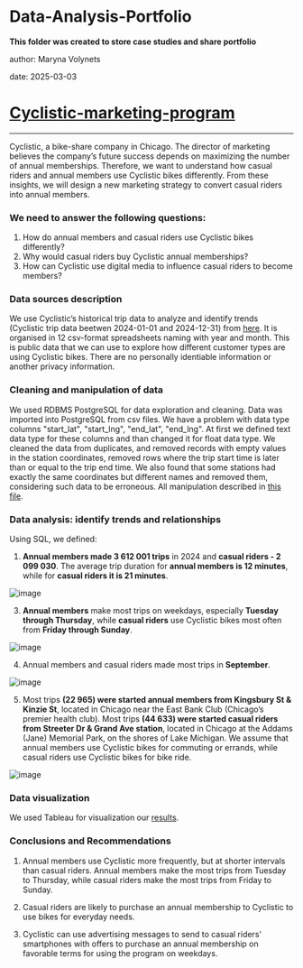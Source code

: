 # Data-Analysis-Portfolio

**This folder was created to store case studies and share portfolio**

author: Maryna Volynets

date: 2025-03-03

# [Cyclistic-marketing-program](https://github.com/Maryna-Volynets/Data-Analysis-Portfolio/tree/main/Cyclistic-marketing-program)

---

Cyclistic, a bike-share company in Chicago. The director of marketing believes the company’s future success depends on maximizing the number of annual memberships. Therefore, we want to understand how casual riders and annual members use Cyclistic bikes differently. From these insights, we will design a new marketing strategy to convert casual riders into annual members.

### We need to answer the following questions:

1. How do annual members and casual riders use Cyclistic bikes differently?
2. Why would casual riders buy Cyclistic annual memberships?
3. How can Cyclistic use digital media to influence casual riders to become members?

### Data sources description

We use Cyclistic’s historical trip data to analyze and identify trends (Cyclistic trip data beetwen 2024-01-01 and 2024-12-31) 
from [here](https://divvy-tripdata.s3.amazonaws.com/index.html). It is organised in 12 csv-format spreadsheets naming with year and month. 
This is public data that we can use to explore how different customer types are using Cyclistic bikes. There are no personally identiable information or 
another privacy information.

### Cleaning and manipulation of data

 We used RDBMS PostgreSQL for data exploration and cleaning. Data was imported into PostgreSQL from csv files. We have a problem with data type columns 
 "start_lat", "start_lng", "end_lat", "end_lng". At first we defined text data type for these columns and than changed it for float data type. 
 We cleaned the data from duplicates, and removed records with empty values in the station coordinates, removed rows where the trip start time is later than 
 or equal to the trip end time. We also found that some stations had exactly the same coordinates but different names and removed them, considering such data 
 to be erroneous. All manipulation described in [this file](https://github.com/Maryna-Volynets/Data-Analysis-Portfolio/blob/main/Cyclistic-marketing-program/Data_Cleaning_Analysis_Queries.sql).
 
 ### Data analysis: identify trends and relationships
 
Using SQL, we defined:

  1. **Annual members made 3 612 001 trips** in 2024 and **casual riders - 2 099 030**. The average trip duration for **annual members is 12 minutes**, while for **casual riders it is 21 minutes**.

![image](https://github.com/user-attachments/assets/8958d356-a71f-4186-8c08-0656f197e57f)

  3. **Annual members** make most trips on weekdays, especially **Tuesday through Thursday**, while **casual riders** use Cyclistic bikes most often from **Friday through Sunday**.

![image](https://github.com/user-attachments/assets/48c3c744-d679-4ba0-a7d4-261058de0cb6)

  4. Annual members and casual riders made most trips in **September**.

![image](https://github.com/user-attachments/assets/e8dd8ac3-1f02-4421-b07c-bfd0e9bf81a2)

  5. Most trips **(22 965) were started annual members from Kingsbury St & Kinzie St**, located in Chicago near the East Bank Club (Chicago’s premier health club). Most trips **(44 633) were started casual riders from Streeter Dr & Grand Ave station**, located in Chicago at the Addams (Jane) Memorial Park, on the shores of Lake Michigan. We assume that annual members use Cyclistic bikes for commuting or errands, while casual riders use Cyclistic bikes for bike ride.

![image](https://github.com/user-attachments/assets/dab4c191-3c8f-4491-804e-257ca6cb630a)


### Data visualization

We used Tableau for visualization our [results](https://public.tableau.com/app/profile/maryna.volynets/viz/My-first-project/My-First-Project).

### Conclusions and Recommendations

1. Annual members use Cyclistic more frequently, but at shorter intervals than casual riders. Annual members make the most trips from Tuesday to Thursday, while casual riders make the most trips from Friday to Sunday.


2. Casual riders are likely to purchase an annual membership to Cyclistic to use bikes for everyday needs.


3. Cyclistic can use advertising messages to send to casual riders' smartphones with offers to purchase an annual membership on favorable terms for using the program on weekdays.
